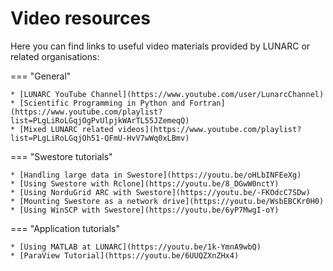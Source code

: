 # Video resources

Here you can find links to useful video materials provided by LUNARC or related organisations:

=== "General"

    * [LUNARC YouTube Channel](https://www.youtube.com/user/LunarcChannel)
    * [Scientific Programming in Python and Fortran](https://www.youtube.com/playlist?list=PLgLiRoLGqjOgPvUlpjkWArTL55JZemeqQ)
    * [Mixed LUNARC related videos](https://www.youtube.com/playlist?list=PLgLiRoLGqjOh51-QFmU-HvV7wWq0xLBmv)

=== "Swestore tutorials"

    * [Handling large data in Swestore](https://youtu.be/oHLbINFEeXg)
    * [Using Swestore with Rclone](https://youtu.be/8_DGwW0nctY)
    * [Using NorduGrid ARC with Swestore](https://youtu.be/-FKOdcC7SDw)
    * [Mounting Swestore as a network drive](https://youtu.be/WsbEBCKr0H0)
    * [Using WinSCP with Swestore](https://youtu.be/6yP7MwgI-oY)

=== "Application tutorials"

    * [Using MATLAB at LUNARC](https://youtu.be/1k-YmnA9wbQ)
    * [ParaView Tutorial](https://youtu.be/6UUQZXnZHx4)
